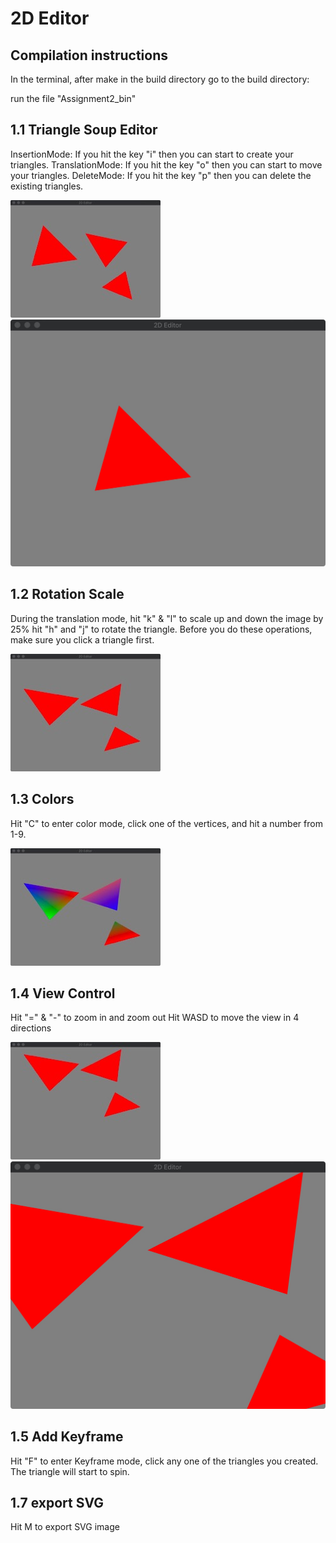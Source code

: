# 2D Editor

## Compilation instructions
In the terminal, after make in the build directory
go to the build directory:

run the file "Assignment2_bin"

## 1.1 Triangle Soup Editor

InsertionMode: If you hit the key "i" then you can start to create your triangles.
TranslationMode: If you hit the key "o" then you can start to move your triangles.
DeleteMode: If you hit the key "p" then you can delete the existing triangles.


![picture](results/insert.jpg)
![picture](results/delete.jpg)

## 1.2 Rotation Scale

During the translation mode, hit "k" & "l" to scale up and down the image by 25%
hit "h" and "j" to rotate the triangle. Before you do these operations, make sure you click a triangle first.

![picture](results/rotate.jpg)

## 1.3 Colors

Hit "C" to enter color mode, click one of the vertices, and hit a number from 1-9.

![picture](results/color.jpg)

## 1.4 View Control

Hit "=" & "-" to zoom in and zoom out
Hit WASD to move the view in 4 directions

![picture](results/move.jpg)
![picture](results/zoomin.jpg)

## 1.5 Add Keyframe
Hit "F" to enter Keyframe mode, click any one of the triangles you created. The triangle will 
start to spin.

## 1.7 export SVG

Hit M to export SVG image
